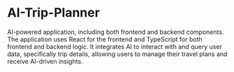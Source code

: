 # AI-Trip-Planner
 AI-powered application, including both frontend and backend components. The application uses React for the frontend and TypeScript for both frontend and backend logic. It integrates AI to interact with and query user data, specifically trip details, allowing users to manage their travel plans and receive AI-driven insights.
